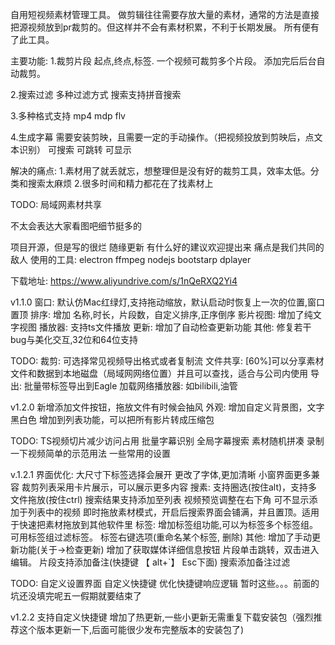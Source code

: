 自用短视频素材管理工具。
做剪辑往往需要存放大量的素材，通常的方法是直接把源视频放到pr裁剪的。但这样并不会有素材积累，不利于长期发展。
所有便有了此工具。

主要功能:
1.裁剪片段
	起点,终点,标签. 一个视频可裁剪多个片段。 添加完后后台自动裁剪。

2.搜索过滤
	多种过滤方式
	搜索支持拼音搜索

3.多种格式支持
	mp4 mdp flv 
	
4.生成字幕
	需要安装剪映，且需要一定的手动操作。（把视频投放到剪映后，点文本识别）
	可搜索 可跳转 可显示

解决的痛点:
1.素材用了就丢就忘，想整理但是没有好的裁剪工具，效率太低。分类和搜索太麻烦
2.很多时间和精力都花在了找素材上

TODO:
	局域网素材共享

不太会表达大家看图吧细节挺多的


项目开源，但是写的很烂
随缘更新 有什么好的建议欢迎提出来 痛点是我们共同的敌人
使用的工具: electron ffmpeg nodejs bootstarp dplayer 

下载地址: https://www.aliyundrive.com/s/1nQeRXQ2Yi4

v1.1.0
	窗口: 默认仿Mac红绿灯,支持拖动缩放，默认启动时恢复上一次的位置,窗口置顶
	排序: 增加 名称,时长，片段数，自定义排序,正序倒序
	影片视图: 增加了纯文字视图
	播放器: 支持ts文件播放
	更新: 增加了自动检查更新功能
	其他: 修复若干bug与美化交互,32位和64位支持

TODO:
	裁剪: 可选择常见视频导出格式或者复制流
	文件共享: [60%]可以分享素材文件和数据到本地磁盘（局域网网络位置）并且可以查找，适合与公司内使用
	导出: 批量带标签导出到Eagle
	加载网络播放器: 如bilibili,油管


v1.2.0
	新增添加文件按钮，拖放文件有时候会抽风
	外观: 增加自定义背景图，文字黑白色
	增加到列表功能，可以把所有影片转成压缩包

TODO:
	TS视频切片减少访问占用
	批量字幕识别
	全局字幕搜索
	素材随机拼凑
	录制一下视频简单的示范用法
	一些常用的设置

v.1.2.1
	界面优化: 
		大尺寸下标签选择会展开
		更改了字体,更加清晰
		小窗界面更多兼容
		裁剪列表采用卡片展示，可以展示更多内容
	搜素: 
		支持圈选(按住alt)，支持多文件拖放(按住ctrl)
		搜索结果支持添加至列表
		视频预览调整在右下角
		可不显示添加于列表中的视频
		即时拖放素材模式，开启后搜索界面会铺满，并且置顶。适用于快速把素材拖放到其他软件里
	标签: 
		增加标签组功能,可以为标签多个标签组。可用标签组过滤标签。
		标签右键选项(重命名某个标签, 删除)
	其他:
		增加了手动更新功能(关于->检查更新)
		增加了获取媒体详细信息按钮
		片段单击跳转，双击进入编辑。
		片段支持添加备注(快捷键 【 alt+`】 Esc下面)
		搜索添加备注过滤

TODO:
	自定义设置界面
	自定义快捷键
	优化快捷键响应逻辑
	暂时这些。。。前面的坑还没填完呢五一假期就要结束了


v1.2.2
	支持自定义快捷键
	增加了热更新,一些小更新无需重复下载安装包（强烈推荐这个版本更新一下,后面可能很少发布完整版本的安装包了)
	